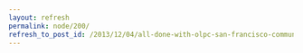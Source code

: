 ```yaml
---
layout: refresh
permalink: node/200/
refresh_to_post_id: /2013/12/04/all-done-with-olpc-san-francisco-community-summit-2013
---
```

